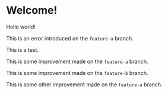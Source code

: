 # Welcome!

Hello world!

This is an error introduced on the `feature-a` branch.

This is a test.

This is some improvement made on the `feature-a` branch.

This is some improvement made on the `feature-b` branch.

This is some other improvement made on the `feature-a` branch.
